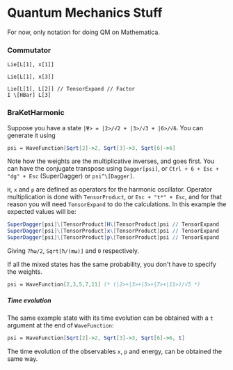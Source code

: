 # Quantum Mechanics Stuff

For now, only notation for doing QM on Mathematica.

### Commutator

```
Lie[L[1], x[1]]
```

```
Lie[L[1], x[3]]
```


```
Lie[L[1], L[2]] // TensorExpand // Factor
I \[HBar] L[3]
```

### BraKetHarmonic

Suppose you have a state `|Ψ> = |2>/√2 + |3>/√3 + |6>/√6`. You can generate it using 
```mathematica
psi = WaveFunction[Sqrt[2]->2, Sqrt[3]->3, Sqrt[6]->6]
```
Note how the weights are the multiplicative inverses, and goes first. 
You can have the conjugate transpose using `Dagger[psi]`, or `Ctrl + 6 + Esc + "dg" + Esc` (SuperDagger) or `psi^\[Dagger]`. 

`H`, `x` and `p` are defined as operators for the harmonic oscillator. Operator multiplication is done with `TensorProduct`, or `Esc + "t*" + Esc`, 
and for that reason you will need `TensorExpand` to do the calculations. In this example the expected values will be:
```mathematica
SuperDagger[psi]\[TensorProduct]H\[TensorProduct]psi // TensorExpand
SuperDagger[psi]\[TensorProduct]x\[TensorProduct]psi // TensorExpand
SuperDagger[psi]\[TensorProduct]p\[TensorProduct]psi // TensorExpand
```
Giving `7ħω/2`, `Sqrt[ħ/(mω)]` and `0` respectively.

If all the mixed states has the same probability, you don't have to specify the weights.
```mathematica
psi = WaveFunction[2,3,5,7,11] (* (|2>+|3>+|5>+|7>+|11>)/√5 *)
```

##### Time evolution

The same example state with its time evolution can be obtained with a `t` argument at the end of `WaveFunction`:
```mathematica
psi = WaveFunction[Sqrt[2]->2, Sqrt[3]->3, Sqrt[6]->6, t]
```

The time evolution of the observables `x`, `p` and energy, can be obtained the same way.

